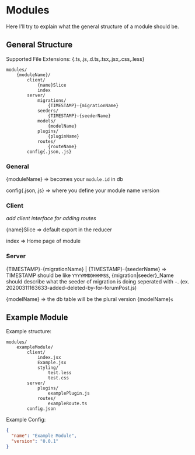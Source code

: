 # Modules

Here I'll try to explain what the general structure of a module should be.

## General Structure

Supported File Extensions: {.ts,.js,.d.ts,.tsx,.jsx,.css,.less}

```
modules/
    {moduleName}/
        client/
            {name}Slice
            index
        server/
            migrations/
                {TIMESTAMP}-{migrationName}
            seeders/
                {TIMESTAMP}-{seederName}
            models/
                {modelName}
            plugins/
                {pluginName}
            routes/
                {routeName}
        config{.json,.js}
```

### General

{moduleName} => becomes your `module.id` in db

config{.json,.js} => where you define your module name version

### Client

_add client interface for adding routes_

{name}Slice => default export in the reducer

index => Home page of module

### Server

{TIMESTAMP}-{migrationName} | {TIMESTAMP}-{seederName} => TIMESTAMP should be like `YYYYMMDDHHMMSS`, {migration|seeder}\_Name should describe what the seeder of migration is doing seperated with `-`. (ex. 20200311163633-added-deleted-by-for-forumPost.js)

{modelName} => the db table will be the plural version {modelName}`s`

## Example Module

Example structure:

```
modules/
    exampleModule/
        client/
            index.jsx
            Example.jsx
            styling/
                test.less
                test.css
        server/
            plugins/
                examplePlugin.js
            routes/
                exampleRoute.ts
        config.json
```

Example Config:

```json
{
  "name": "Example Module",
  "version": "0.0.1"
}
```
